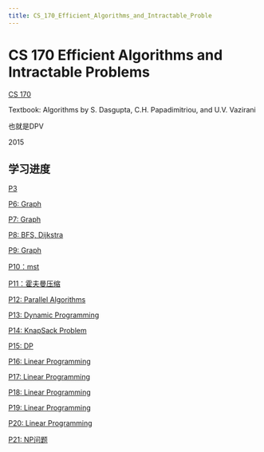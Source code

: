 ```yaml
---
title: CS_170_Efficient_Algorithms_and_Intractable_Proble
---
```


# CS 170 Efficient Algorithms and Intractable Problems

[CS 170](https://cs170.org/)

Textbook: Algorithms by S. Dasgupta, C.H. Papadimitriou, and U.V. Vazirani

也就是DPV

[](https://www.bilibili.com/video/av26547839)

2015

## 学习进度

[P3](CS%20170%20Efficient%20Algorithms%20and%20Intractable%20Proble/P3%209a2dc8a302434d0c82510a30d34a11cc.md)

[P6: Graph](CS%20170%20Efficient%20Algorithms%20and%20Intractable%20Proble/P6%20Graph%20693cf332666e4f17bff8b114f83b7acf.md)

[P7: Graph](CS%20170%20Efficient%20Algorithms%20and%20Intractable%20Proble/P7%20Graph%2091ca49c8ada84a90aacb943ed64d97f6.md)

[P8: BFS, Dijkstra](CS%20170%20Efficient%20Algorithms%20and%20Intractable%20Proble/P8%20BFS,%20Dijkstra%20eea04decb5a6461b8bdb707e2c3d78aa.md)

[P9: Graph](CS%20170%20Efficient%20Algorithms%20and%20Intractable%20Proble/P9%20Graph%2019553563165d4fdf86606fcd5c0cea4b.md)

[P10：mst](CS%20170%20Efficient%20Algorithms%20and%20Intractable%20Proble/P10：mst%20771c5f41649c457d8a03871a4f0b0333.md)

[P11：霍夫曼压缩](CS%20170%20Efficient%20Algorithms%20and%20Intractable%20Proble/P11：霍夫曼压缩%20e4a9a1e44a174b4fa7f70ba2801cd886.md)

[P12: Parallel Algorithms](CS%20170%20Efficient%20Algorithms%20and%20Intractable%20Proble/P12%20Parallel%20Algorithms%20a28c01dc80104566ad36dfa192474083.md)

[P13: Dynamic Programming](CS%20170%20Efficient%20Algorithms%20and%20Intractable%20Proble/P13%20Dynamic%20Programming%209e63e7470f1343219b0ec5a6ef3ec5da.md)

[P14: KnapSack Problem](CS%20170%20Efficient%20Algorithms%20and%20Intractable%20Proble/P14%20KnapSack%20Problem%20581807863821402092da681e641492aa.md)

[P15: DP](CS%20170%20Efficient%20Algorithms%20and%20Intractable%20Proble/P15%20DP%20cd3c8a96e805413e9a66ed88517a77df.md)

[P16: Linear Programming](CS%20170%20Efficient%20Algorithms%20and%20Intractable%20Proble/P16%20Linear%20Programming%20dac2f14a9e0c4e42a813d92344e9a3f8.md)

[P17: Linear Programming](CS%20170%20Efficient%20Algorithms%20and%20Intractable%20Proble/P17%20Linear%20Programming%20097acc1ed90c47848eeed452625198bd.md)

[P18: Linear Programming](CS%20170%20Efficient%20Algorithms%20and%20Intractable%20Proble/P18%20Linear%20Programming%206ef5c59e5abb41c5b0db65537f93b2e1.md)

[P19: Linear Programming](CS%20170%20Efficient%20Algorithms%20and%20Intractable%20Proble/P19%20Linear%20Programming%20c6d1a326c78b42bfbdefe54d603b275b.md)

[P20: Linear Programming](CS%20170%20Efficient%20Algorithms%20and%20Intractable%20Proble/P20%20Linear%20Programming%2058bb0dc1038347888aa492a57d44362d.md)

[P21: NP问题](CS%20170%20Efficient%20Algorithms%20and%20Intractable%20Proble/P21%20NP问题%20a00fd322e31a469a82e3a737c770dce1.md)